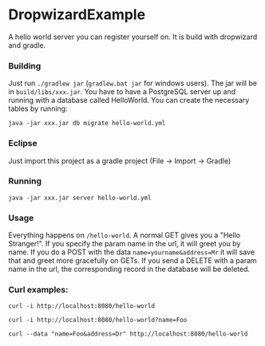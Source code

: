 # DropwizardExample
A hello world server you can register yourself on. It is build with dropwizard and gradle.

### Building
Just run `./gradlew jar` (`gradlew.bat jar` for windows users). The jar will be in `build/libs/xxx.jar`.
You have to have a PostgreSQL server up and running with a database called HelloWorld. You can create the necessary tables by running:

```java -jar xxx.jar db migrate hello-world.yml```

### Eclipse
Just import this project as a gradle project (File -> Import -> Gradle)

### Running
```java -jar xxx.jar server hello-world.yml```

### Usage
Everything happens on `/hello-world`. A normal GET gives you a "Hello Stranger!". If you specify the param name in the url, it will greet you by name. If you do a POST with the data `name=yourname&address=Mr` it will save that and greet more gracefully on GETs. If you send a DELETE with a param name in the url, the corresponding record in the database will be deleted.

### Curl examples:

```curl -i http://localhost:8080/hello-world```

```curl -i http://localhost:8080/hello-world?name=Foo```

```curl --data "name=Foo&address=Dr" http://localhost:8080/hello-world```
